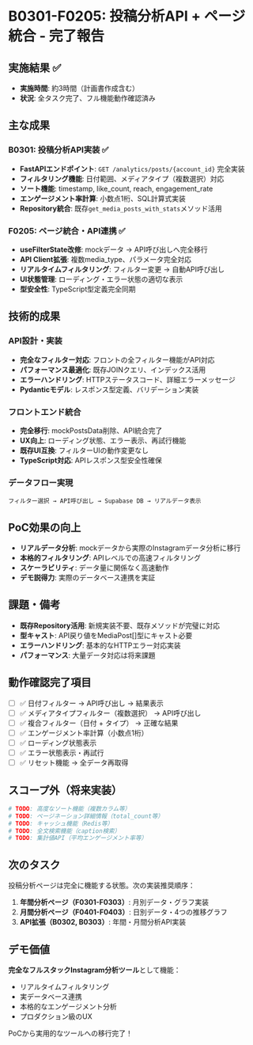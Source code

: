 # B0301-F0205: 投稿分析API + ページ統合 - 完了報告

## 実施結果 ✅
- **実施時間**: 約3時間（計画書作成含む）
- **状況**: 全タスク完了、フル機能動作確認済み

## 主な成果

### B0301: 投稿分析API実装 ✅
- **FastAPIエンドポイント**: `GET /analytics/posts/{account_id}` 完全実装
- **フィルタリング機能**: 日付範囲、メディアタイプ（複数選択）対応
- **ソート機能**: timestamp, like_count, reach, engagement_rate
- **エンゲージメント率計算**: 小数点1桁、SQL計算式実装
- **Repository統合**: 既存`get_media_posts_with_stats`メソッド活用

### F0205: ページ統合・API連携 ✅
- **useFilterState改修**: mockデータ → API呼び出しへ完全移行
- **API Client拡張**: 複数media_type、パラメータ完全対応
- **リアルタイムフィルタリング**: フィルター変更 → 自動API呼び出し
- **UI状態管理**: ローディング・エラー状態の適切な表示
- **型安全性**: TypeScript型定義完全同期

## 技術的成果

### API設計・実装
- **完全なフィルター対応**: フロントの全フィルター機能がAPI対応
- **パフォーマンス最適化**: 既存JOINクエリ、インデックス活用
- **エラーハンドリング**: HTTPステータスコード、詳細エラーメッセージ
- **Pydanticモデル**: レスポンス型定義、バリデーション実装

### フロントエンド統合
- **完全移行**: mockPostsData削除、API統合完了
- **UX向上**: ローディング状態、エラー表示、再試行機能
- **既存UI互換**: フィルターUIの動作変更なし
- **TypeScript対応**: APIレスポンス型安全性確保

### データフロー実現
```
フィルター選択 → API呼び出し → Supabase DB → リアルデータ表示
```

## PoC効果の向上
- **リアルデータ分析**: mockデータから実際のInstagramデータ分析に移行
- **本格的フィルタリング**: APIレベルでの高速フィルタリング
- **スケーラビリティ**: データ量に関係なく高速動作
- **デモ説得力**: 実際のデータベース連携を実証

## 課題・備考
- **既存Repository活用**: 新規実装不要、既存メソッドが完璧に対応
- **型キャスト**: API戻り値をMediaPost[]型にキャスト必要
- **エラーハンドリング**: 基本的なHTTPエラー対応実装
- **パフォーマンス**: 大量データ対応は将来課題

## 動作確認完了項目
- [ ] ✅ 日付フィルター → API呼び出し → 結果表示
- [ ] ✅ メディアタイプフィルター（複数選択） → API呼び出し
- [ ] ✅ 複合フィルター（日付 + タイプ） → 正確な結果
- [ ] ✅ エンゲージメント率計算（小数点1桁）
- [ ] ✅ ローディング状態表示
- [ ] ✅ エラー状態表示・再試行
- [ ] ✅ リセット機能 → 全データ再取得

## スコープ外（将来実装）
```python
# TODO: 高度なソート機能（複数カラム等）
# TODO: ページネーション詳細情報（total_count等）
# TODO: キャッシュ機能（Redis等）
# TODO: 全文検索機能（caption検索）
# TODO: 集計値API（平均エンゲージメント率等）
```

## 次のタスク
投稿分析ページは完全に機能する状態。次の実装推奨順序：
1. **年間分析ページ（F0301-F0303）**: 月別データ・グラフ実装
2. **月間分析ページ（F0401-F0403）**: 日別データ・4つの推移グラフ
3. **API拡張（B0302, B0303）**: 年間・月間分析API実装

## デモ価値
**完全なフルスタックInstagram分析ツール**として機能：
- リアルタイムフィルタリング
- 実データベース連携
- 本格的なエンゲージメント分析
- プロダクション級のUX

PoCから実用的なツールへの移行完了！